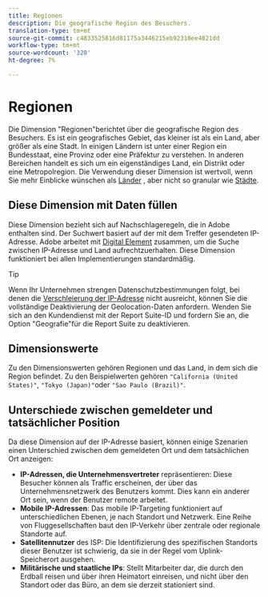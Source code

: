 ```yaml
---
title: Regionen
description: Die geografische Region des Besuchers.
translation-type: tm+mt
source-git-commit: c4833525816d81175a3446215eb92310ee4021dd
workflow-type: tm+mt
source-wordcount: '320'
ht-degree: 7%

---
```



# Regionen

Die Dimension &quot;Regionen&quot;berichtet über die geografische Region des Besuchers. Es ist ein geografisches Gebiet, das kleiner ist als ein Land, aber größer als eine Stadt. In einigen Ländern ist unter einer Region ein Bundesstaat, eine Provinz oder eine Präfektur zu verstehen. In anderen Bereichen handelt es sich um ein eigenständiges Land, ein Distrikt oder eine Metropolregion. Die Verwendung dieser Dimension ist wertvoll, wenn Sie mehr Einblicke wünschen als [Länder](countries.md) , aber nicht so granular wie [Städte](cities.md).

## Diese Dimension mit Daten füllen

Diese Dimension bezieht sich auf Nachschlageregeln, die in Adobe enthalten sind. Der Suchwert basiert auf der mit dem Treffer gesendeten IP-Adresse. Adobe arbeitet mit [Digital Element](https://www.digitalelement.com/) zusammen, um die Suche zwischen IP-Adresse und Land aufrechtzuerhalten. Diese Dimension funktioniert bei allen Implementierungen standardmäßig.

>[!TIP]
>
>Wenn Ihr Unternehmen strengen Datenschutzbestimmungen folgt, bei denen die [Verschleierung der IP-Adresse](/help/admin/admin/general-acct-settings-admin.md) nicht ausreicht, können Sie die vollständige Deaktivierung der Geolocation-Daten anfordern. Wenden Sie sich an den Kundendienst mit der Report Suite-ID und fordern Sie an, die Option &quot;Geografie&quot;für die Report Suite zu deaktivieren.

## Dimensionswerte

Zu den Dimensionswerten gehören Regionen und das Land, in dem sich die Region befindet. Zu den Beispielwerten gehören `"California (United States)"`, `"Tokyo (Japan)"`oder `"Sao Paulo (Brazil)"`.

## Unterschiede zwischen gemeldeter und tatsächlicher Position

Da diese Dimension auf der IP-Adresse basiert, können einige Szenarien einen Unterschied zwischen dem gemeldeten Ort und dem tatsächlichen Ort anzeigen:

* **IP-Adressen, die Unternehmensvertreter** repräsentieren: Diese Besucher können als Traffic erscheinen, der über das Unternehmensnetzwerk des Benutzers kommt. Dies kann ein anderer Ort sein, wenn der Benutzer remote arbeitet.
* **Mobile IP-Adressen**: Das mobile IP-Targeting funktioniert auf unterschiedlichen Ebenen, je nach Standort und Netzwerk. Eine Reihe von Fluggesellschaften baut den IP-Verkehr über zentrale oder regionale Standorte auf.
* **Satellitennutzer** des ISP: Die Identifizierung des spezifischen Standorts dieser Benutzer ist schwierig, da sie in der Regel vom Uplink-Speicherort ausgehen.
* **Militärische und staatliche IPs**: Stellt Mitarbeiter dar, die durch den Erdball reisen und über ihren Heimatort einreisen, und nicht über den Standort oder das Büro, an dem sie derzeit stationiert sind.

